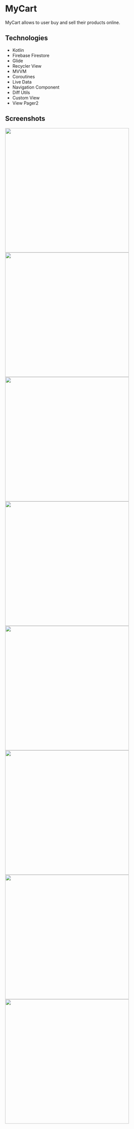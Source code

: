 # MyCart

MyCart allows to user buy and sell their products online.


## Technologies

* Kotlin
* Firebase Firestore
* Glide
* Recycler View
* MVVM
* Coroutines
* Live Data
* Navigation Component
* Diff Utils
* Custom View
* View Pager2

## Screenshots

<img src="https://user-images.githubusercontent.com/89382842/182802833-6c08e887-adfc-4c10-822e-d253bcb105c0.png" height="400"> <img src="https://user-images.githubusercontent.com/89382842/182803023-201116dc-0af7-4267-b962-ac78dab1d664.png" height="400"> <img src="https://user-images.githubusercontent.com/89382842/182803040-d02d2e51-0dd9-4dd1-b124-f3c93eb41eb1.png" height="400"> <img src="https://user-images.githubusercontent.com/89382842/182803048-b02bff4b-34b3-4b02-b7b9-3a70ddf53ca9.png" height="400"> <img src="https://user-images.githubusercontent.com/89382842/182803086-1ea16fb5-bda7-4fc2-b1a4-79eb0a684f33.png" height="400"> <img src="https://user-images.githubusercontent.com/89382842/182803062-093d67d1-d625-4cf6-ac9e-98bfa012769b.png" height="400"> <img src="https://user-images.githubusercontent.com/89382842/182803094-d9fc085a-d154-4098-b93a-21d55226e3e7.png" height="400">  <img src="https://user-images.githubusercontent.com/89382842/182804983-0b6ea658-438a-416b-9284-ca7c8eb379f2.png" height="400">

